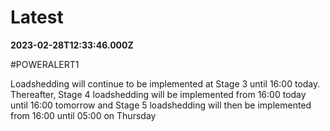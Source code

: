 # Latest

**2023-02-28T12:33:46.000Z**

\#POWERALERT1

 Loadshedding will continue to be implemented at Stage 3 until 16:00 today. Thereafter, Stage 4 loadshedding will be implemented from 16:00 today until 16:00 tomorrow and Stage 5 loadshedding will then be implemented from 16:00 until 05:00 on Thursday
